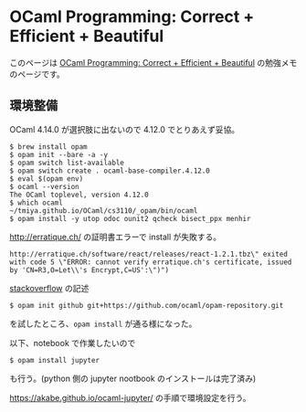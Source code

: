 # OCaml Programming: Correct + Efficient + Beautiful

このページは [OCaml Programming: Correct + Efficient + Beautiful](https://cs3110.github.io/textbook/ocaml_programming.pdf) の勉強メモのページです。


## 環境整備

OCaml 4.14.0 が選択肢に出ないので 4.12.0 でとりあえず妥協。

```
$ brew install opam
$ opam init --bare -a -y
$ opam switch list-available
$ opam switch create . ocaml-base-compiler.4.12.0
$ eval $(opam env)
$ ocaml --version
The OCaml toplevel, version 4.12.0
$ which ocaml  
~/tmiya.github.io/OCaml/cs3110/_opam/bin/ocaml
$ opam install -y utop odoc ounit2 qcheck bisect_ppx menhir
```

http://erratique.ch/ の証明書エラーで install が失敗する。

```
http://erratique.ch/software/react/releases/react-1.2.1.tbz\" exited with code 5 \"ERROR: cannot verify erratique.ch's certificate, issued by 'CN=R3,O=Let\\'s Encrypt,C=US':\")")
```

[stackoverflow](https://stackoverflow.com/questions/69143209/opam-init-fails-to-verify-certificate) の記述

```
$ opam init github git+https://github.com/ocaml/opam-repository.git
```
を試したところ、`opam install` が通る様になった。

以下、notebook で作業したいので

```
$ opam install jupyter
```
も行う。(python 側の jupyter nootbook のインストールは完了済み)

https://akabe.github.io/ocaml-jupyter/ の手順で環境設定を行う。



